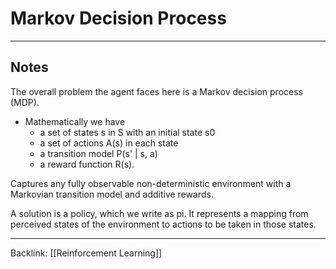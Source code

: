 # Markov Decision Process
---

## Notes
The overall problem the agent faces here is a Markov decision process (MDP). 
- Mathematically we have
	- a set of states s in S with an initial state s0
	- a set of actions A(s) in each state
	- a transition model P(s' | s, a)
	- a reward function R(s).

Captures any fully observable non-deterministic environment with a Markovian transition model and additive rewards.


A solution is a policy, which we write as pi. It represents a mapping from perceived states of the environment to actions to be taken in those states.

---
Backlink: [[Reinforcement Learning]]
